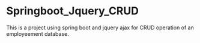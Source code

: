 # Springboot_Jquery_CRUD
This is a project using spring boot and jquery ajax for CRUD operation of an employeement database.
